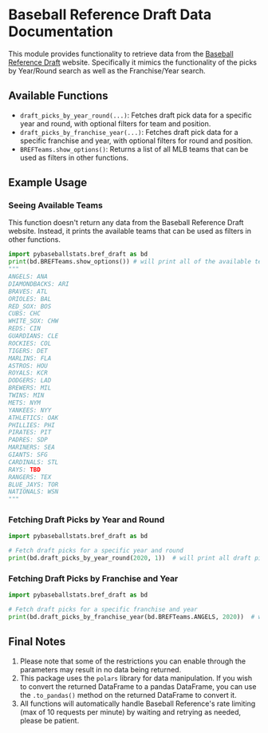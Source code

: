 # Baseball Reference Draft Data Documentation

This module provides functionality to retrieve data from the [Baseball Reference Draft](https://www.baseball-reference.com/draft/) website. Specifically it mimics the functionality of the picks by Year/Round search as well as the Franchise/Year search.

## Available Functions

- `draft_picks_by_year_round(...)`: Fetches draft pick data for a specific year and round, with optional filters for team and position.
- `draft_picks_by_franchise_year(...)`: Fetches draft pick data for a specific franchise and year, with optional filters for round and position.
- `BREFTeams.show_options()`: Returns a list of all MLB teams that can be used as filters in other functions.

## Example Usage

### Seeing Available Teams

This function doesn't return any data from the Baseball Reference Draft website. Instead, it prints the available teams that can be used as filters in other functions.

```python
import pybaseballstats.bref_draft as bd
print(bd.BREFTeams.show_options()) # will print all of the available teams
"""
ANGELS: ANA
DIAMONDBACKS: ARI
BRAVES: ATL
ORIOLES: BAL
RED_SOX: BOS
CUBS: CHC
WHITE_SOX: CHW
REDS: CIN
GUARDIANS: CLE
ROCKIES: COL
TIGERS: DET
MARLINS: FLA
ASTROS: HOU
ROYALS: KCR
DODGERS: LAD
BREWERS: MIL
TWINS: MIN
METS: NYM
YANKEES: NYY
ATHLETICS: OAK
PHILLIES: PHI
PIRATES: PIT
PADRES: SDP
MARINERS: SEA
GIANTS: SFG
CARDINALS: STL
RAYS: TBD
RANGERS: TEX
BLUE_JAYS: TOR
NATIONALS: WSN  
"""
```

### Fetching Draft Picks by Year and Round

```python
import pybaseballstats.bref_draft as bd

# Fetch draft picks for a specific year and round
print(bd.draft_picks_by_year_round(2020, 1))  # will print all draft picks for the 2020 first round
```

### Fetching Draft Picks by Franchise and Year

```python
import pybaseballstats.bref_draft as bd

# Fetch draft picks for a specific franchise and year
print(bd.draft_picks_by_franchise_year(bd.BREFTeams.ANGELS, 2020))  # will print all draft picks for the 2020 Angels
```

## Final Notes

1. Please note that some of the restrictions you can enable through the parameters may result in no data being returned.
2. This package uses the `polars` library for data manipulation. If you wish to convert the returned DataFrame to a pandas DataFrame, you can use the `.to_pandas()` method on the returned DataFrame to convert it.
3. All functions will automatically handle Baseball Reference's rate limiting (max of 10 requests per minute) by waiting and retrying as needed, please be patient.
